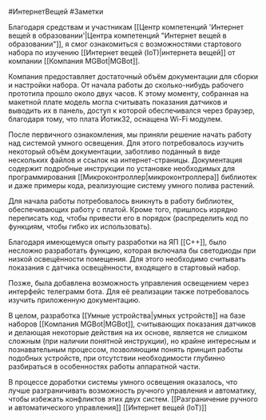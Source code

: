 #ИнтернетВещей #Заметки

Благодаря средствам и участникам [[Центр компетенций 'Интернет вещей в образовании'|Центра компетенций "Интернет вещей в образовании"]], я смог ознакомиться с возможностями стартового набора по изучению [[Интернет вещей (IoT)|интернета вещей]] от компании [[Компания MGBot|MGBot]].

Компания предоставляет достаточный объём документации для сборки и настройки набора. От начала работы до сколько-нибудь рабочего прототипа прошло около двух часов. К этому моменту, собранная на макетной плате модель могла считывать показания датчиков и выводить их в панель, доступ к которой обеспечивался через браузер, благодаря тому, что плата Йотик32, оснащена Wi-Fi модулем.

После первичного ознакомления, мы приняли решение начать работу над системой умного освещения. Для этого потребовалось изучить некоторый объём документации, заботливо поданный в виде нескольких файлов и ссылок на интернет-страницы. Документация содержит подробные инструкции по установке необходимых для программирования [[Микроконтроллер|микроконтроллера]] библиотек и даже примеры кода, реализующие систему умного полива растений.

Для начала работы потребовалось вникнуть в работу библиотек, обеспечивающих работу с платой. Кроме того, пришлось изрядно переписать код, чтобы привести его в порядок (распределить код по функциям, чтобы гибко их использовать).

Благодаря имеющемуся опыту разработки на ЯП [[C++]], было несложно разработать функцию, которая включала бы светодиоды при низкой освещённости помещения. Для этого необходимо считывать показания с датчика освещённости, входящего в стартовый набор.

Позже, была добавлена возможность управления освещением через интерфейс телеграмм бота. Для её реализации также потребовалось изучить приложенную документацию.

В целом, разработка [[Умные устройства|умных устройств]] на базе наборов [[Компания MGBot|MGBot]], считывающих показания датчиков и делающая некоторые действия на их основе, является не слишком сложным (при наличии понятной инструкции), но крайне интересным и познавательным процессом, позволяющим понять принцип работы подобных устройств, при отсутствии необходимости глубинно разбираться в особенностях работы аппаратной части.

В процессе доработки системы умного освещения оказалось, что лучше разграничивать возможность ручного управления и автоматику, чтобы избежать конфликтов этих двух систем. [[Разграничение ручного и автоматического управления]]
[[Интернет вещей (IoT)]]